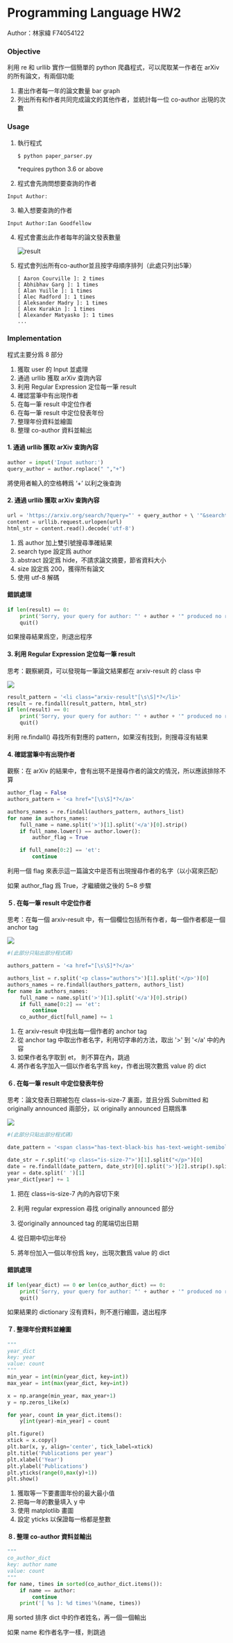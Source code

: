 # Programming Language HW2

Author：林家緯 F74054122

### Objective

利用 re 和 urllib 實作一個簡單的 python 爬蟲程式，可以爬取某一作者在 arXiv 的所有論文，有兩個功能

1. 畫出作者每一年的論文數量 bar graph
2. 列出所有和作者共同完成論文的其他作者，並統計每一位 co-author 出現的次數

### Usage

1. 執行程式

   ``` $ python paper_parser.py ```

   *requires python 3.6 or above

2. 程式會先詢問想要查詢的作者

```
Input Author:
```

3. 輸入想要查詢的作者

```
Input Author:Ian Goodfellow
```

4. 程式會畫出此作者每年的論文發表數量

   ![result](thumbs/result.png)

5. 程式會列出所有co-author並且按字母順序排列（此處只列出5筆）

   ```
   [ Aaron Courville ]: 2 times
   [ Abhibhav Garg ]: 1 times
   [ Alan Yuille ]: 1 times
   [ Alec Radford ]: 1 times
   [ Aleksander Madry ]: 1 times
   [ Alex Kurakin ]: 1 times
   [ Alexander Matyasko ]: 1 times
   ...
   ```

### Implementation

程式主要分爲 8 部分

1. 獲取 user 的 Input 並處理
2. 通過 urllib 獲取 arXiv 查詢內容
3. 利用 Regular Expression 定位每一筆 result
4. 確認當筆中有出現作者
5. 在每一筆 result 中定位作者
6. 在每一筆 result 中定位發表年份
7. 整理年份資料並繪圖
8. 整理 co-author 資料並輸出



#### 1. 通過 urllib 獲取 arXiv 查詢內容

```python
author = input('Input author:')
query_author = author.replace(" ","+")
```

將使用者輸入的空格轉爲 ‘+’ 以利之後查詢



#### 2. 通過 urllib 獲取 arXiv 查詢內容

```python
url = 'https://arxiv.org/search/?query="' + query_author + \ '"&searchtype=author&abstracts=hide&size=200'
content = urllib.request.urlopen(url)
html_str = content.read().decode('utf-8')
```

1. 爲 author 加上雙引號搜尋準確結果
2. search type 設定爲 author
3. abstract 設定爲 hide，不請求論文摘要，節省資料大小
4. size 設定爲 200，獲得所有論文
5. 使用 utf-8 解碼



#### 錯誤處理

```python
if len(result) == 0:
    print('Sorry, your query for author: "' + author + '" produced no results.')
    quit()
```

如果搜尋結果爲空，則退出程序



#### 3. 利用 Regular Expression 定位每一筆 result

思考：觀察網頁，可以發現每一筆論文結果都在 arxiv-result 的 class 中

![](thumbs/fig1.png)

```python
result_pattern = '<li class="arxiv-result"[\s\S]*?</li>'
result = re.findall(result_pattern, html_str)
if len(result) == 0:
    print('Sorry, your query for author: "' + author + '" produced no results.')
    quit()
```

利用 re.findall() 尋找所有對應的 pattern，如果沒有找到，則搜尋沒有結果



#### 4. 確認當筆中有出現作者

觀察：在 arXiv 的結果中，會有出現不是搜尋作者的論文的情況，所以應該排除不算

```python
author_flag = False
authors_pattern = '<a href="[\s\S]*?</a>'

authors_names = re.findall(authors_pattern, authors_list)
for name in authors_names:
    full_name = name.split('>')[1].split('</a')[0].strip()
    if full_name.lower() == author.lower():
        author_flag = True

    if full_name[0:2] == 'et':
        continue
```

利用一個 flag 來表示這一篇論文中是否有出現搜尋作者的名字（以小寫來匹配）

如果 author_flag 爲 True，才繼續做之後的 5~8 步驟



#### ５. 在每一筆 result 中定位作者

思考：在每一個 arxiv-result 中，有一個欄位包括所有作者，每一個作者都是一個 anchor tag

![](thumbs/fig2.png)

```python
#(此部分只貼出部分程式碼)

authors_pattern = '<a href="[\s\S]*?</a>'

authors_list = r.split('<p class="authors">')[1].split('</p>')[0]
authors_names = re.findall(authors_pattern, authors_list)
for name in authors_names:
    full_name = name.split('>')[1].split('</a')[0].strip()
    if full_name[0:2] == 'et':
        continue
    co_author_dict[full_name] += 1
```

1. 在 arxiv-result 中找出每一個作者的 anchor tag
2. 從 anchor tag 中取出作者名字，利用切字串的方法，取出 '>' 到 '</a' 中的內容
3. 如果作者名字取到 et， 則不算在內，跳過
4. 將作者名字加入一個以作者名字爲 key，作者出現次數爲 value 的 dict



#### ６. 在每一筆 result 中定位發表年份

思考：論文發表日期被包在 class=is-size-7 裏面，並且分爲 Submitted 和 originally announced 兩部分，以 originally announced 日期爲準

![](thumbs/fig3.png)

```python
#(此部分只貼出部分程式碼)

date_pattern = '<span class="has-text-black-bis has-text-weight-semibold">originally announced</span>[\s\S]*'

date_str = r.split('<p class="is-size-7">')[1].split("</p>")[0]
date = re.findall(date_pattern, date_str)[0].split('>')[2].strip().split('.')[0]
year = date.split(' ')[1]
year_dict[year] += 1
```

1. 把在 class=is-size-7 內的內容切下來

2. 利用 regular expression 尋找 originally announced 部分

3. 從originally announced tag 的尾端切出日期

4. 從日期中切出年份

5. 將年份加入一個以年份爲 key，出現次數爲 value 的 dict

   

#### 錯誤處理

```python
if len(year_dict) == 0 or len(co_author_dict) == 0:
    print('Sorry, your query for author: "' + author + '" produced no results.')
    quit()
```

如果結果的 dictionary 沒有資料，則不進行繪圖，退出程序



#### ７. 整理年份資料並繪圖

```python
"""
year_dict
key: year
value: count
"""
min_year = int(min(year_dict, key=int))
max_year = int(max(year_dict, key=int))

x = np.arange(min_year, max_year+1)
y = np.zeros_like(x)

for year, count in year_dict.items():
    y[int(year)-min_year] = count

plt.figure()
xtick = x.copy()
plt.bar(x, y, align='center', tick_label=xtick)
plt.title('Publications per year')
plt.xlabel('Year')
plt.ylabel('Publications')
plt.yticks(range(0,max(y)+1))
plt.show()
```

1. 獲取等一下要畫圖年份的最大最小值
2. 把每一年的數量填入 y 中
3. 使用 matplotlib 畫圖
4. 設定 yticks 以保證每一格都是整數



#### ８. 整理 co-author 資料並輸出

```python
"""
co_author_dict
key: author name
value: count
"""
for name, times in sorted(co_author_dict.items()):
    if name == author:
        continue
    print('[ %s ]: %d times'%(name, times))
```

用 sorted 排序 dict 中的作者姓名，再一個一個輸出

如果 name 和作者名字一樣，則跳過



